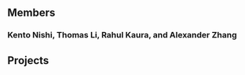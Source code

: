 <head>
    <link rel="shortcut icon" type="image/x-icon" href="favicon.ico">
</head>

## Members
### Kento Nishi, Thomas Li, Rahul Kaura, and Alexander Zhang

## Projects

<div class="repos"></div>

<script>
    
    function httpGet(theUrl){
        var xmlHttp = new XMLHttpRequest();
        xmlHttp.open( "GET", theUrl, false );
        xmlHttp.send( null );
        return xmlHttp.responseText;
    }
    var jsonStr=httpGet("https://api.github.com/users/Team-Sudo-Code/repos");
    var jsonParsed=JSON.parse(jsonStr);
    jsonParsed.forEach(repo=>{
        var elem=document.createElement("h3");
        elem.color="black";
        elem.innerHTML=repo.name;
        elem.style.margin="0";
        document.querySelectorAll(".repos")[0].appendChild(elem);
    });
    
</script>
